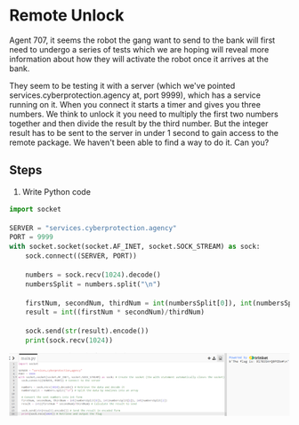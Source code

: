 # Remote Unlock
Agent 707, it seems the robot the gang want to send to the bank will first need to undergo a series of tests which we are hoping will reveal more information about how they will activate the robot once it arrives at the bank.

They seem to be testing it with a server (which we've pointed services.cyberprotection.agency at, port 9999), which has a service running on it. When you connect it starts a timer and gives you three numbers. We think to unlock it you need to multiply the first two numbers together and then divide the result by the third number. But the integer result has to be sent to the server in under 1 second to gain access to the remote package. We haven't been able to find a way to do it. Can you?

## Steps
1. Write Python code

```python
import socket

SERVER = "services.cyberprotection.agency"
PORT = 9999
with socket.socket(socket.AF_INET, socket.SOCK_STREAM) as sock:
    sock.connect((SERVER, PORT))

    numbers = sock.recv(1024).decode()
    numbersSplit = numbers.split("\n")

    firstNum, secondNum, thirdNum = int(numbersSplit[0]), int(numbersSplit[1]), int(numbersSplit[2])
    result = int((firstNum * secondNum)/thirdNum)

    sock.send(str(result).encode())
    print(sock.recv(1024))
```

![python for service connection](/assets/screenshots/hq-12-RemoteUnlock.png)